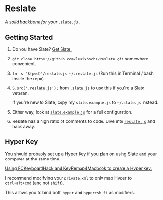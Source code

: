 Reslate
=======

*A solid backbone for your `.slate.js.`*

Getting Started
-------

1. Do you have Slate? [Get Slate.](https://github.com/jigish/slate)

2. `git clone https://github.com/lunixbochs/reslate.git` somewhere convenient.

2. `ln -s "$(pwd)"/reslate.js ~/.reslate.js` (Run this in Terminal / bash inside the repo).

3. `S.src('.reslate.js');` from `.slate.js` to use this if you're a Slate veteran.

    If you're new to Slate, copy my `slate.example.js` to `~/.slate.js` instead.

4. Either way, look at [`slate.example.js`](/slate.example.js) for a full configuration.

5. Reslate has a high ratio of comments to code. Dive into [`reslate.js`](/reslate.js) and hack away.

Hyper Key
-------
You should probably set up a Hyper Key if you plan on using Slate and your computer at the same time.

[Using PCKeyboardHack and KeyRemap4Macbook to create a Hyper key.](http://www.leancrew.com/all-this/2012/11/shift-control-option-command-on-caps-lock/)

I recommend modifying your `private.xml` to only map Hyper to `ctrl+alt+cmd` (and not `shift`).

This allows you to bind both `hyper` and `hyper+shift` as modifiers.
